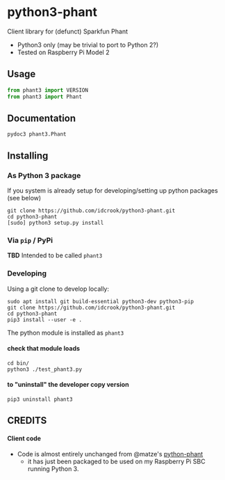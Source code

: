 # python3-phant

Client library for (defunct) Sparkfun Phant

 - Python3 only (may be trivial to port to Python 2?)
 - Tested on Raspberry Pi Model 2

## Usage


```python
from phant3 import VERSION
from phant3 import Phant
```

## Documentation

```shell
pydoc3 phant3.Phant
```


## Installing


### As Python 3 package

If you system is already setup for developing/setting up python packages (see below)

```
git clone https://github.com/idcrook/python3-phant.git
cd python3-phant
[sudo] python3 setup.py install
```

### Via `pip` / PyPi

**TBD** Intended to be called `phant3`

### Developing

Using a git clone to develop locally:

```shell
sudo apt install git build-essential python3-dev python3-pip
git clone https://github.com/idcrook/python3-phant.git
cd python3-phant
pip3 install --user -e .
```

The python module is installed as `phant3`

#### check that module loads

```shell
cd bin/
python3 ./test_phant3.py
```

#### to "uninstall" the developer copy version

```shell
pip3 uninstall phant3
```





## CREDITS


#### Client code

 - Code is almost entirely unchanged from @matze's [python-phant](https://github.com/matze/python-phant)
   - it has just been packaged to be used on my Raspberry Pi SBC running Python 3.
